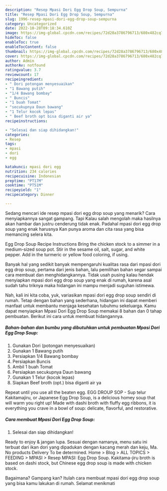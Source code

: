 ```yaml
---
description: "Resep Mpasi Dori Egg Drop Soup, Sempurna"
title: "Resep Mpasi Dori Egg Drop Soup, Sempurna"
slug: 1996-resep-mpasi-dori-egg-drop-soup-sempurna
category: Uncategorized
date: 2022-10-28T09:18:34.610Z
image: https://img-global.cpcdn.com/recipes/72d28a3786796713/680x482cq70/mpasi-dori-egg-drop-soup-foto-resep-utama.jpg
hideToc: false
enableToc: true
enableTocContent: false
thumbnail: https://img-global.cpcdn.com/recipes/72d28a3786796713/680x482cq70/mpasi-dori-egg-drop-soup-foto-resep-utama.jpg
cover: https://img-global.cpcdn.com/recipes/72d28a3786796713/680x482cq70/mpasi-dori-egg-drop-soup-foto-resep-utama.jpg
author: Admin
authorAv: notfound
ratingvalue: 3.7
reviewcount: 17
recipeingredient:
- " Dori potongan menyesuaikan"
- "1 Bawang putih"
- "1/4 Bawang bombay"
- " Buncis"
- "1 buah Tomat"
- "secukupnya Daun bawang"
- "1 Telur kocok lepas"
- " Beef broth opt bisa diganti air ya"
recipeinstructions:

- "Selesai dan siap dihidangkan!"
categories:
- Resep
tags:
- mpasi
- dori
- egg

katakunci: mpasi dori egg 
nutrition: 234 calories
recipecuisine: Indonesian
preptime: "PT17M"
cooktime: "PT51M"
recipeyield: "1"
recipecategory: Dinner

---
```



Sedang mencari ide resep mpasi dori egg drop soup yang menarik? Cara menyiapkannya sangat gampang. Tapi Kalau salah mengolah maka hasilnya akan hambar dan justru cenderung tidak enak. Padahal mpasi dori egg drop soup yang enak harusnya Kan punya aroma dan cita rasa yang bisa memancing selera kita.


Egg Drop Soup Recipe Instructions Bring the chicken stock to a simmer in a medium-sized soup pot. Stir in the sesame oil, salt, sugar, and white pepper. Add in the turmeric or yellow food coloring, if using.

Banyak hal yang sedikit banyak mempengaruhi kualitas rasa dari mpasi dori egg drop soup, pertama dari jenis bahan, lalu pemilihan bahan segar sampai cara membuat dan menghidangkannya. Tidak usah pusing kalau hendak menyiapkan mpasi dori egg drop soup yang enak di rumah, karena asal sudah tahu triknya maka hidangan ini mampu menjadi suguhan istimewa.


Nah, kali ini kita coba, yuk, variasikan mpasi dori egg drop soup sendiri di rumah. Tetap dengan bahan yang sederhana, hidangan ini dapat memberi manfaat untuk membantu menjaga kesehatan tubuhmu sekeluarga. Kamu dapat menyiapkan Mpasi Dori Egg Drop Soup memakai 8 bahan dan 0 tahap pembuatan. Berikut ini cara untuk membuat hidangannya.

<!--inarticleads1-->

##### Bahan-bahan dan bumbu yang dibutuhkan untuk pembuatan Mpasi Dori Egg Drop Soup:

1. Gunakan  Dori (potongan menyesuaikan)
1. Gunakan 1 Bawang putih
1. Persiapkan 1/4 Bawang bombay
1. Persiapkan  Buncis
1. Ambil 1 buah Tomat
1. Persiapkan secukupnya Daun bawang
1. Gunakan 1 Telur (kocok lepas)
1. Siapkan  Beef broth (opt.) bisa diganti air ya


Repeat until you use all the beaten egg. EGG DROUP SOP - Sup telur Kakitamajiru, or Japanese Egg Drop Soup, is a delicious homey soup that will warm you right up! Made with dashi broth with fluffy egg ribbons, it is everything you crave in a bowl of soup: delicate, flavorful, and restorative. 

<!--inarticleads2-->

##### Cara membuat Mpasi Dori Egg Drop Soup:


1. Selesai dan siap dihidangkan!

Ready to enjoy &amp; jangan lupa. Sesuai dengan namanya, menu satu ini terbuat dari ikan dori yang dipadukan dengan kacang merah dan keju, Ma. No products Delivery To be determined. Home &gt; Blog &gt; ALL TOPICS &gt; FEEDING &gt; MPASI &gt; Resep MPASI: Egg Drop Soup. Kakitama-jiru broth is based on dashi stock, but Chinese egg drop soup is made with chicken stock. 

Bagaimana? Gampang kan? Itulah cara membuat mpasi dori egg drop soup yang bisa kamu lakukan di rumah. Selamat menikmati

